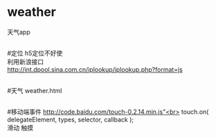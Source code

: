 # weather
天气app
##
#定位
h5定位不好使<br>
利用新浪接口<br>
http://int.dpool.sina.com.cn/iplookup/iplookup.php?format=js
##
#天气
weather.html
##
#移动端事件
http://code.baidu.com/touch-0.2.14.min.js"<br>
touch.on( delegateElement, types, selector, callback );<br>
滑动 触摸



